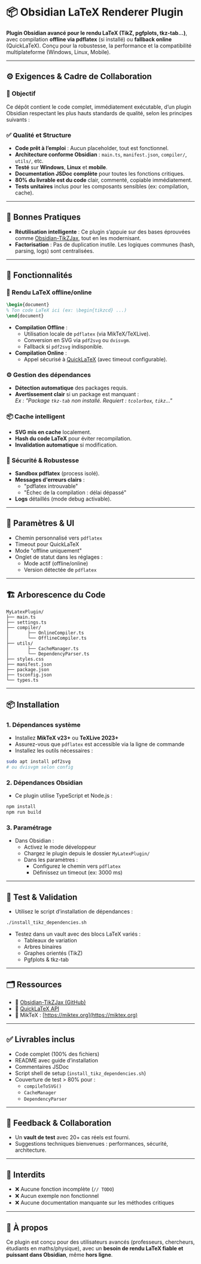 # 📦 Obsidian LaTeX Renderer Plugin
**Plugin Obsidian avancé pour le rendu LaTeX (TikZ, pgfplots, tkz-tab...)**, avec compilation **offline via pdflatex** (si installé) ou **fallback online** (QuickLaTeX). Conçu pour la robustesse, la performance et la compatibilité multiplateforme (Windows, Linux, Mobile).

---

## ⚙️ Exigences & Cadre de Collaboration
### 🎯 Objectif
Ce dépôt contient le code complet, immédiatement exécutable, d’un plugin Obsidian respectant les plus hauts standards de qualité, selon les principes suivants :
### ✅ Qualité et Structure
- **Code prêt à l’emploi** : Aucun placeholder, tout est fonctionnel.
- **Architecture conforme Obsidian** : `main.ts`, `manifest.json`, `compiler/`, `utils/`, etc.
- **Testé** sur **Windows**, **Linux** et **mobile**.
- **Documentation JSDoc complète** pour toutes les fonctions critiques.
- **80% du livrable est du code** clair, commenté, copiable immédiatement.
- **Tests unitaires** inclus pour les composants sensibles (ex: compilation, cache).
---
## 🧠 Bonnes Pratiques
- **Réutilisation intelligente** : Ce plugin s’appuie sur des bases éprouvées comme [Obsidian-TikZJax](https://github.com/argitvigh/obsidian-tikz), tout en les modernisant.
- **Factorisation** : Pas de duplication inutile. Les logiques communes (hash, parsing, logs) sont centralisées.

---

## 📌 Fonctionnalités
### 🚀 Rendu LaTeX offline/online
```tikz
\begin{document}
% Ton code LaTeX ici (ex: \begin{tikzcd} ...)
\end{document}
```
- **Compilation Offline** :
	- Utilisation locale de `pdflatex` (via MikTeX/TeXLive).
	- Conversion en SVG via `pdf2svg` ou `dvisvgm`.
	- Fallback si `pdf2svg` indisponible.
- **Compilation Online** :
	- Appel sécurisé à [QuickLaTeX](https://quicklatex.com) (avec timeout configurable).

### ⚙️ Gestion des dépendances

- **Détection automatique** des packages requis.
- **Avertissement clair** si un package est manquant :  
	*Ex : "Package `tkz-tab` non installé. Requiert : `tcolorbox`, `tikz`..."*

### 📦 Cache intelligent

- **SVG mis en cache** localement.
- **Hash du code LaTeX** pour éviter recompilation.
- **Invalidation automatique** si modification.

### 🔐 Sécurité & Robustesse

- **Sandbox pdflatex** (process isolé).
- **Messages d'erreurs clairs** :
	- "pdflatex introuvable"
	- "Échec de la compilation : délai dépassé"
- **Logs** détaillés (mode debug activable).

---

## 🧰 Paramètres & UI

- Chemin personnalisé vers `pdflatex`
- Timeout pour QuickLaTeX
- Mode "offline uniquement"
- Onglet de statut dans les réglages :
	- Mode actif (offline/online)
	- Version détectée de `pdflatex`

---

## 🏗️ Arborescence du Code
```
MyLatexPlugin/
├── main.ts
├── settings.ts
├── compiler/
│		├── OnlineCompiler.ts
│		└── OfflineCompiler.ts
├── utils/
│		├── CacheManager.ts
│		└── DependencyParser.ts
├── styles.css
├── manifest.json
├── package.json
├── tsconfig.json
└── types.ts
```

---

## 📦 Installation
### 1. Dépendances système
- Installez **MikTeX v23+** ou **TeXLive 2023+**
- Assurez-vous que `pdflatex` est accessible via la ligne de commande
- Installez les outils nécessaires :
```bash
sudo apt install pdf2svg
# ou dvisvgm selon config
```
### 2. Dépendances Obsidian
- Ce plugin utilise TypeScript et Node.js :
```bash
npm install
npm run build
```
### 3. Paramétrage
- Dans Obsidian :
	- Activez le mode développeur
	- Chargez le plugin depuis le dossier `MyLatexPlugin/`
	- Dans les paramètres :
		- Configurez le chemin vers `pdflatex`
		- Définissez un timeout (ex: 3000 ms)

---

## 🧪 Test & Validation
- Utilisez le script d’installation de dépendances :
```bash
./install_tikz_dependencies.sh
```
- Testez dans un vault avec des blocs LaTeX variés :
	- Tableaux de variation
	- Arbres binaires
	- Graphes orientés (TikZ)
	- Pgfplots & tkz-tab

---

## 🗂️ Ressources
- 🔗 [Obsidian-TikZJax (GitHub)](https://github.com/argitvigh/obsidian-tikz)
- 🔗 [QuickLaTeX API](https://quicklatex.com/api.html)
- 📘 MikTeX : [https://miktex.org](https://miktex.org)

---

## ✅ Livrables inclus

- Code complet (100% des fichiers)
- README avec guide d’installation
- Commentaires JSDoc
- Script shell de setup (`install_tikz_dependencies.sh`)
- Couverture de test > 80% pour :
	- `compileToSVG()`
	- `CacheManager`
	- `DependencyParser`

---

## 📩 Feedback & Collaboration

- Un **vault de test** avec 20+ cas réels est fourni.
- Suggestions techniques bienvenues : performances, sécurité, architecture.

---

## 🚫 Interdits

- ❌ Aucune fonction incomplète (`// TODO`)
- ❌ Aucun exemple non fonctionnel
- ❌ Aucune documentation manquante sur les méthodes critiques

---

## 🧠 À propos

Ce plugin est conçu pour des utilisateurs avancés (professeurs, chercheurs, étudiants en maths/physique), avec un **besoin de rendu LaTeX fiable et puissant dans Obsidian**, même **hors ligne**.
